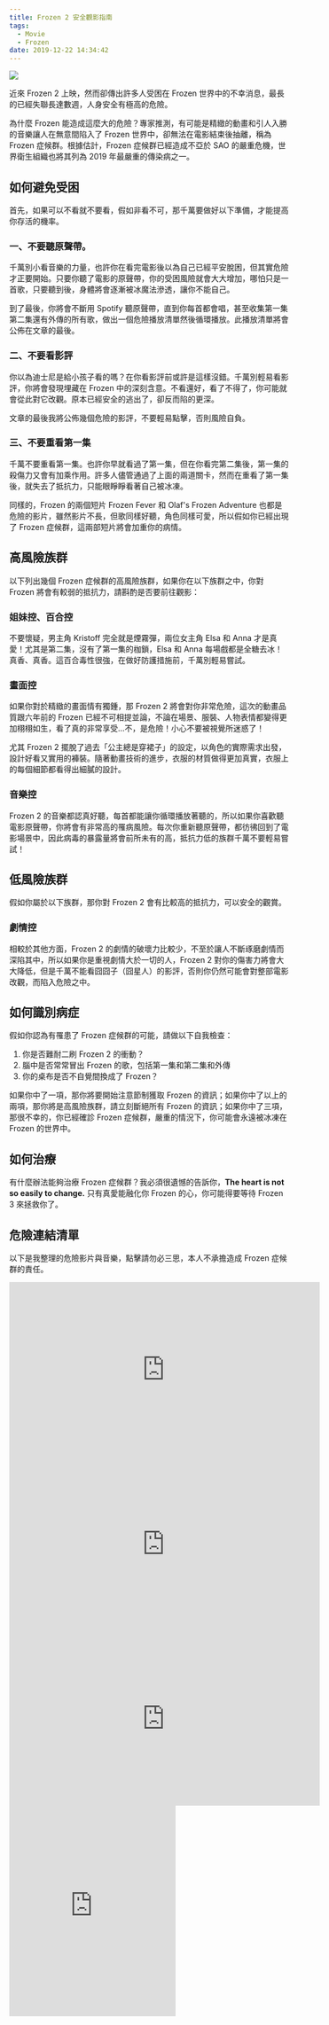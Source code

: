 ```yaml
---
title: Frozen 2 安全觀影指南
tags:
  - Movie
  - Frozen
date: 2019-12-22 14:34:42
---
```



![](/photo/frozen.jpg)

近來 Frozen 2 上映，然而卻傳出許多人受困在 Frozen 世界中的不幸消息，最長的已經失聯長達數週，人身安全有極高的危險。

為什麼 Frozen 能造成這麼大的危險？專家推測，有可能是精緻的動畫和引人入勝的音樂讓人在無意間陷入了 Frozen 世界中，卻無法在電影結束後抽離，稱為 Frozen 症候群。根據估計，Frozen 症候群已經造成不亞於 SAO 的嚴重危機，世界衛生組織也將其列為 2019 年最嚴重的傳染病之一。

## 如何避免受困

首先，如果可以不看就不要看，假如非看不可，那千萬要做好以下準備，才能提高你存活的機率。

### 一、不要聽原聲帶。

千萬別小看音樂的力量，也許你在看完電影後以為自己已經平安脫困，但其實危險才正要開始。只要你聽了電影的原聲帶，你的受困風險就會大大增加，哪怕只是一首歌，只要聽到後，身體將會逐漸被冰魔法滲透，讓你不能自己。

到了最後，你將會不斷用 Spotify 聽原聲帶，直到你每首都會唱，甚至收集第一集第二集還有外傳的所有歌，做出一個危險播放清單然後循環播放。此播放清單將會公佈在文章的最後。

### 二、不要看影評

你以為迪士尼是給小孩子看的嗎？在你看影評前或許是這樣沒錯。千萬別輕易看影評，你將會發現埋藏在 Frozen 中的深刻含意。不看還好，看了不得了，你可能就會從此對它改觀。原本已經安全的逃出了，卻反而陷的更深。

文章的最後我將公佈幾個危險的影評，不要輕易點擊，否則風險自負。

### 三、不要重看第一集

千萬不要重看第一集。也許你早就看過了第一集，但在你看完第二集後，第一集的殺傷力又會有加乘作用。許多人儘管通過了上面的兩道關卡，然而在重看了第一集後，就失去了抵抗力，只能眼睜睜看著自己被冰凍。

同樣的，Frozen 的兩個短片 Frozen Fever 和 Olaf's Frozen Adventure 也都是危險的影片，雖然影片不長，但歌同樣好聽，角色同樣可愛，所以假如你已經出現了 Frozen 症候群，這兩部短片將會加重你的病情。

## 高風險族群

以下列出幾個 Frozen 症候群的高風險族群，如果你在以下族群之中，你對 Frozen 將會有較弱的抵抗力，請斟酌是否要前往觀影：

### 姐妹控、百合控

不要懷疑，男主角 Kristoff 完全就是煙霧彈，兩位女主角 Elsa 和 Anna 才是真愛！尤其是第二集，沒有了第一集的枷鎖，Elsa 和 Anna 每場戲都是全糖去冰！真香、真香。這百合毒性很強，在做好防護措施前，千萬別輕易嘗試。

### 畫面控

如果你對於精緻的畫面情有獨鍾，那 Frozen 2 將會對你非常危險，這次的動畫品質跟六年前的 Frozen 已經不可相提並論，不論在場景、服裝、人物表情都變得更加栩栩如生，看了真的非常享受…不，是危險！小心不要被視覺所迷惑了！

尤其 Frozen 2 擺脫了過去「公主總是穿裙子」的設定，以角色的實際需求出發，設計好看又實用的褲裝。隨著動畫技術的進步，衣服的材質做得更加真實，衣服上的每個細節都看得出細膩的設計。

### 音樂控

Frozen 2 的音樂都認真好聽，每首都能讓你循環播放著聽的，所以如果你喜歡聽電影原聲帶，你將會有非常高的罹病風險。每次你重新聽原聲帶，都彷彿回到了電影場景中，因此病毒的暴露量將會前所未有的高，抵抗力低的族群千萬不要輕易嘗試！

## 低風險族群

假如你屬於以下族群，那你對 Frozen 2 會有比較高的抵抗力，可以安全的觀賞。

### 劇情控

相較於其他方面，Frozen 2 的劇情的破壞力比較少，不至於讓人不斷琢磨劇情而深陷其中，所以如果你是重視劇情大於一切的人，Frozen 2 對你的傷害力將會大大降低，但是千萬不能看囧囧子（囧星人）的影評，否則你仍然可能會對整部電影改觀，而陷入危險之中。

## 如何識別病症

假如你認為有罹患了 Frozen 症候群的可能，請做以下自我檢查：

1. 你是否難耐二刷 Frozen 2 的衝動？
2. 腦中是否常常冒出 Frozen 的歌，包括第一集和第二集和外傳
3. 你的桌布是否不自覺間換成了 Frozen？

如果你中了一項，那你將要開始注意節制獲取 Frozen 的資訊；如果你中了以上的兩項，那你將是高風險族群，請立刻斷絕所有 Frozen 的資訊；如果你中了三項，那很不幸的，你已經確診 Frozen 症候群，嚴重的情況下，你可能會永遠被冰凍在 Frozen 的世界中。

## 如何治療

有什麼辦法能夠治療 Frozen 症候群？我必須很遺憾的告訴你，**The heart is not so easily to change.** 只有真愛能融化你 Frozen 的心，你可能得要等待 Frozen 3 來拯救你了。

## 危險連結清單
以下是我整理的危險影片與音樂，點擊請勿必三思，本人不承擔造成 Frozen 症候群的責任。

<iframe width="560" height="315" src="https://www.youtube.com/embed/kOFCFRxJ7JQ" frameborder="0" allow="accelerometer; autoplay; encrypted-media; gyroscope; picture-in-picture" allowfullscreen></iframe>
<iframe width="560" height="315" src="https://www.youtube.com/embed/3NQO9CHwgus" frameborder="0" allow="accelerometer; autoplay; encrypted-media; gyroscope; picture-in-picture" allowfullscreen></iframe>
<iframe width="560" height="315" src="https://www.youtube.com/embed/yDZ0tET6D6Q" frameborder="0" allow="accelerometer; autoplay; encrypted-media; gyroscope; picture-in-picture" allowfullscreen></iframe>
<iframe src="https://open.spotify.com/embed/user/x8ha8czsrdxtwbeybwy7r4rwi/playlist/6XV7AxEB7vklhSpCOmqpJG" width="300" height="380" frameborder="0" allowtransparency="true" allow="encrypted-media"></iframe>